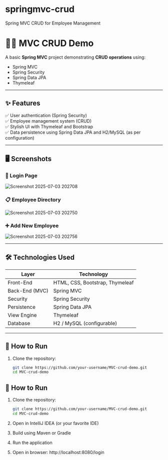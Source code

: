 # springmvc-crud
Spring MVC CRUD for Employee Management
# 🧑‍💼 MVC CRUD Demo

A basic **Spring MVC** project demonstrating **CRUD operations** using:

- Spring MVC
- Spring Security
- Spring Data JPA
- Thymeleaf

---

## ✨ Features

✅ User authentication (Spring Security)  
✅ Employee management system (CRUD)  
✅ Stylish UI with Thymeleaf and Bootstrap  
✅ Data persistence using Spring Data JPA and H2/MySQL (as per configuration)

---

## 🖥️ Screenshots

### 🔐 Login Page
![Screenshot 2025-07-03 202708](https://github.com/user-attachments/assets/6eb075ae-d122-4a51-9997-ddc903a9fdbb)


### 📋 Employee Directory
![Screenshot 2025-07-03 202750](https://github.com/user-attachments/assets/1b3dec33-2928-44ce-8162-f9bb22890c9d)


### ➕ Add New Employee
![Screenshot 2025-07-03 202756](https://github.com/user-attachments/assets/229ddc6b-37dd-428a-a0a4-b3d16122f1ca)


---

## 🛠️ Technologies Used

| Layer              | Technology              |
|-------------------|-------------------------|
| Front-End         | HTML, CSS, Bootstrap, Thymeleaf |
| Back-End (MVC)    | Spring MVC              |
| Security          | Spring Security         |
| Persistence       | Spring Data JPA         |
| View Engine       | Thymeleaf               |
| Database          | H2 / MySQL (configurable) |

---

## 🚀 How to Run

1. Clone the repository:
   ```bash
   git clone https://github.com/your-username/MVC-crud-demo.git
   cd MVC-crud-demo
## 🚀 How to Run

1. Clone the repository:
   ```bash
   git clone https://github.com/your-username/MVC-crud-demo.git
   cd MVC-crud-demo
2. Open in IntelliJ IDEA (or your favorite IDE)

3. Build using Maven or Gradle

4. Run the application

5. Open in browser:
    http://localhost:8080/login
